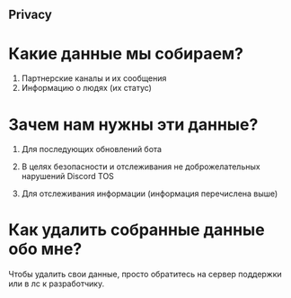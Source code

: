 ## Privacy

# Какие данные мы собираем?
1) Партнерские каналы и их сообщения
2) Информацию о людях (их статус)

# Зачем нам нужны эти данные?
1) Для последующих обновлений бота

2) В целях безопасности и отслеживания не доброжелательных нарушений Discord TOS

3) Для отслеживания информации (информация перечислена выше)

# Как удалить собранные данные обо мне?

Чтобы удалить свои данные, просто обратитесь на сервер поддержки или в лс к разработчику.
